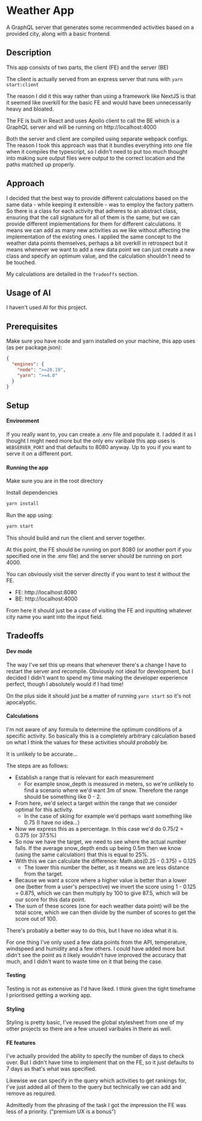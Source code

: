 # Weather App

A GraphQL server that generates some recommended activities based on a provided city, along with a basic frontend.

## Description

This app consists of two parts, the client (FE) and the server (BE)

The client is actually served from an express server that runs with `yarn start:client`

The reason I did it this way rather than using a framework like NextJS is that it seemed like overkill for the basic FE and would have been unnecessarily heavy and bloated.

The FE is built in React and uses Apollo client to call the BE which is a GraphQL server and will be running on http://localhost:4000

Both the server and client are compiled using separate webpack configs. The reason I took this approach was that it bundles everything into one file when it compiles the typescript, so I didn't need to put too much thought into making sure output files were output to the correct location and the paths matched up properly.

## Approach

I decided that the best way to provide different calculations based on the same data - while keeping it extensible - was to employ the factory pattern. So there is a class for each activity that adheres to an abstract class, ensuring that the call signature for all of them is the same, but we can provide different implementations for them for different calculations. It means we can add as many new activities as we like without affecting the implementation of the existing ones. I applied the same concept to the weather data points themselves, perhaps a bit overkill in retrospect but it means whenever we want to add a new data point we can just create a new class and specify an optimum value, and the calculation shouldn't need to be touched.

My calculations are detailed in the `Tradeoffs` section.

## Usage of AI

I haven't used AI for this project.

## Prerequisites

Make sure you have node and yarn installed on your machine, this app uses (as per package.json):

```json
{
  "engines": {
    "node": ">=20.19",
    "yarn": ">=4.0"
  }
}
```

## Setup

#### Environment

If you really want to, you can create a .env file and populate it. I added it as I thought I might need more but the only env varibale this app uses is `WEBSERVER_PORT` and that defaults to 8080 anyway. Up to you if you want to serve it on a different port.

#### Running the app

Make sure you are in the root directory

Install dependencies

```sh
yarn install
```

Run the app using:

```sh
yarn start
```

This should build and run the client and server together.

At this point, the FE should be running on port 8080 (or another port if you specified one in the .env file) and the server should be running on port 4000.

You can obviously visit the server directly if you want to test it without the FE.

- FE: http://localhost:8080
- BE: http://localhost:4000

From here it should just be a case of visiting the FE and inputting whatever city name you want into the input field.

## Tradeoffs

#### Dev mode

The way I've set this up means that whenever there's a change I have to restart the server and recompile. Obviously not ideal for development, but I decided I didn't want to spend my time making the developer experience perfect, though I absolutely would if I had time!

On the plus side it should just be a matter of running `yarn start` so it's not apocalyptic.

#### Calculations

I'm not aware of any formula to determine the optimum conditions of a specific activity.
So basically this is a completely arbitrary calculation based on what I think the values for these activities should _probably_ be.

It is unlikely to be accurate...

The steps are as follows:

- Establish a range that is relevant for each measurement
  - For example snow_depth is measured in meters, so we're unlikely to find a scenario where we'd want 3m of snow. Therefore the range should be something like 0 - 2.
- From here, we'd select a target within the range that we consider optimal for this activity.
  - In the case of skiing for example we'd perhaps want something like 0.75 (I have no idea...)
- Now we express this as a percentage. In this case we'd do 0.75/2 = 0.375 (or 37.5%)
- So now we have the target, we need to see where the actual number falls. If the average snow_depth ends up being 0.5m then we know (using the same calculation) that this is equal to 25%.
- With this we can calculate the difference: Math.abs(0.25 - 0.375) = 0.125
  - The lower this number the better, as it means we are less distance from the target.
- Because we want a score where a higher value is better than a lower one (better from a user's perspective) we invert the score using 1 - 0.125 = 0.875, which we can then multiply by 100 to give 87.5, which will be our score for this data point.
- The sum of these scores (one for each weather data point) will be the total score, which we can then divide by the number of scores to get the score out of 100.

There's probably a better way to do this, but I have no idea what it is.

For one thing I've only used a few data points from the API, temperature, windspeed and humidity and a few others. I could have added more but didn't see the point as it likely wouldn't have improved the accuracy that much, and I didn't want to waste time on it that being the case.

#### Testing

Testing is not as extensive as I'd have liked. I think given the tight timeframe I prioritised getting a working app.

#### Styling

Styling is pretty basic, I've reused the global stylesheet from one of my other projects so there are a few unused varibales in there as well.

#### FE features

I've actually provided the ability to specify the number of days to check over. But I didn't have time to implement that on the FE, so it just defaults to 7 days as that's what was specified.

Likewise we can specify in the query which activities to get rankings for, I've just added all of them to the query but technically we can add and remove as required.

Admittedly from the phrasing of the task I got the impression the FE was less of a priority. ("premium UX is a bonus")
